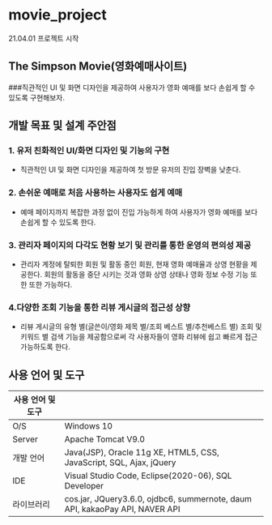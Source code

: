 # movie_project

21.04.01
프로젝트 시작

## The Simpson Movie(영화예매사이트)

###직관적인 UI 및 화면 디자인을 제공하여 사용자가 영화 예매를 보다 손쉽게 할 수 있도록 구현해보자.

## 개발 목표 및 설계 주안점
### 1. 유저 친화적인 UI/화면 디자인 및 기능의 구현

- 직관적인 UI 및 화면 디자인을 제공하여 첫 방문 유저의 진입 장벽을 낮춘다.

### 2. 손쉬운 예매로 처음 사용하는 사용자도 쉽게 예매

- 예매 페이지까지 복잡한 과정 없이 진입 가능하게 하여 사용자가 영화 예매를 보다 손쉽게 할 수 있도록 한다.

### 3. 관리자 페이지의 다각도 현황 보기 및 관리를 통한 운영의 편의성 제공

- 관리자 계정에 탈퇴한 회원 및 활동 중인 회원, 현재 영화 예매율과 상영 현황을 제공한다. 
  회원의 활동을 중단 시키는 것과 영화 상영 상태나 영화 정보 수정 기능 또한 또한 가능하다.

### 4.다양한 조회 기능을 통한 리뷰 게시글의 접근성 상향

- 리뷰 게시글의 유형 별(글쓴이/영화 제목 별/조회 베스트 별/추천베스트 별) 조회 및 키워드 별 검색 기능을 제공함으로써
   각 사용자들이 영화 리뷰에 쉽고 빠르게 접근 가능하도록 한다.

## 사용 언어 및 도구

|사용 언어 및 도구||
|------|------|
|O/S|Windows 10|
|Server|Apache Tomcat V9.0|
|개발 언어|Java(JSP), Oracle 11g XE, HTML5, CSS, JavaScript, SQL, Ajax, jQuery|
|IDE|Visual Studio Code, Eclipse(2020-06), SQL Developer|
|라이브러리|cos.jar, JQuery3.6.0, ojdbc6, summernote, daum API, kakaoPay API, NAVER API|
